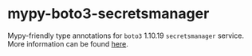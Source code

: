 # mypy-boto3-secretsmanager

Mypy-friendly type annotations for `boto3` 1.10.19 `secretsmanager` service.
More information can be found [here](https://github.com/vemel/mypy_boto3).